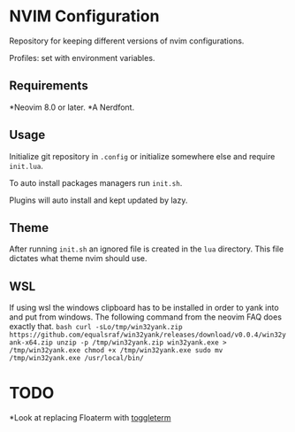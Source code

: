 # NVIM Configuration

Repository for keeping different versions of nvim configurations.

Profiles: set with environment variables.

## Requirements

*Neovim 8.0 or later.
*A Nerdfont.

## Usage

Initialize git repository in `.config` or initialize somewhere else and require
`init.lua`.

To auto install packages managers run `init.sh`.

Plugins will auto install and kept updated by lazy.

## Theme
After running `init.sh` an ignored file is created in the `lua` directory. This
file dictates what theme nvim should use.

## WSL
If using wsl the windows clipboard has to be installed in order to yank
into and put from windows. The following command from the neovim FAQ
does exactly that.
`bash
curl -sLo/tmp/win32yank.zip https://github.com/equalsraf/win32yank/releases/download/v0.0.4/win32yank-x64.zip
unzip -p /tmp/win32yank.zip win32yank.exe > /tmp/win32yank.exe
chmod +x /tmp/win32yank.exe
sudo mv /tmp/win32yank.exe /usr/local/bin/
`

# TODO
*Look at replacing Floaterm with [toggleterm](https://github.com/akinsho/toggleterm.nvim)

